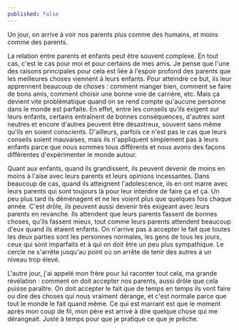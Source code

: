 ```yaml
---
published: false
---
```

Un jour, on arrive à voir nos parents plus comme des humains, et moins comme des parents.

La relation entre parents et enfants peut être souvent complexe. En tout cas, c'est le cas pour moi et pour certains de mes amis. Je pense que l'une des raisons principales pour cela est liée à l'espoir profond des parents que les meilleures choses viennent à leurs enfants. Pour atteindre ce but, ils leur apprennent beaucoup de choses : comment manger bien, comment se faire de bons amis, comment choisir une bonne voie de carrière, etc. Mais ça devient vite problématique quand on se rend compte qu'aucune personne dans le monde est parfaite. En effet, entre les conseils qu'ils exigent sur leurs enfants, certains entraînent de bonnes conséquences, d'autres sont neutres et encore d'autres peuvent être désastreux, souvent sans même qu'ils en soient conscients. D'ailleurs, parfois ce n'est pas le cas que leurs conseils soient mauvaises, mais ils n'appliquent simplement pas à leurs enfants parce que nous sommes tous différents et nous avons des façons différentes d'expérimenter le monde autour.

Quant aux enfants, quand ils grandissent, ils peuvent devenir de moins en moins à l'aise avec leurs parents et leurs opinions incessantes. Dans beaucoup de cas, quand ils atteignent l'adolescence, ils en ont marre avec leurs parents qui sont toujours là pour leur interdire de faire ça et ça. Un peu plus tard ils déménagent et ne les voient plus que quelques fois chaque année. C'est drôle, ils peuvent aussi devenir très exigeant avec leurs parents en revanche. Ils attendent que leurs parents fassent de bonnes choses, qu'ils fassent mieux, tout comme leurs parents attendent beaucoup d'eux quand ils étaient enfants. On n'arrive pas à accepter le fait que toutes les deux parties sont les personnes normales, les gens de tous les jours, ceux qui sont imparfaits et à qui on doit être un peu plus sympathique. Le cercle ne s'arrête jusqu'au point où on arrête de tenir des autres à un niveau trop élevé.

L'autre jour, j'ai appelé mon frère pour lui raconter tout cela, ma grande révélation : comment on doit accepter nos parents, aussi drôle que cela puisse paraître. On doit accepter le fait que de temps en temps ils vont faire ou dire des choses qui nous vraiment dérange, et c'est normale parce que tout le monde le fait quand même. Ce qui est marrant est que le moment après mon coup de fil, mon père est arrivé à dire quelque chose qui me dérangeait. Juste à temps pour que je pratique ce que je prêche.
